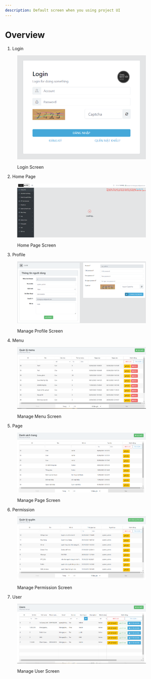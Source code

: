 ```yaml
---
description: Default screen when you using project UI
---
```


# Overview

1. Login

<figure><img src="../.gitbook/assets/image.png" alt=""><figcaption><p>Login Screen</p></figcaption></figure>

2. Home Page

<figure><img src="../.gitbook/assets/image (1).png" alt=""><figcaption><p>Home Page Screen</p></figcaption></figure>

3. Profile

<figure><img src="../.gitbook/assets/image (2).png" alt=""><figcaption><p>Manage Profile Screen</p></figcaption></figure>

4. Menu&#x20;

<figure><img src="../.gitbook/assets/image (3).png" alt=""><figcaption><p>Manage Menu Screen</p></figcaption></figure>

5. Page

<figure><img src="../.gitbook/assets/image (4).png" alt=""><figcaption><p>Manage Page Screen</p></figcaption></figure>

6. Permission

<figure><img src="../.gitbook/assets/image (6).png" alt=""><figcaption><p>Manage Permission Screen</p></figcaption></figure>

7. User

<figure><img src="../.gitbook/assets/image (7).png" alt=""><figcaption><p>Manage User Screen</p></figcaption></figure>

